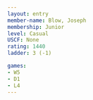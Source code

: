 ```yaml
---
layout: entry
member-name: Blow, Joseph
membership: Junior
level: Casual
USCF: None
rating: 1440
ladder: 3 (-1)

games:
- W5
- D1
- L4
---
```

